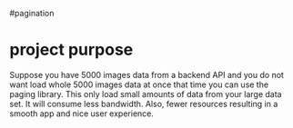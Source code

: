 #pagination
# project purpose

Suppose you have 5000 images data from a backend API and you do not want load whole 5000 images
data at once that time you can use the paging library. 
This only load small amounts of data from your large data set. 
It will consume less bandwidth. Also, fewer resources resulting in a smooth app and nice user experience.